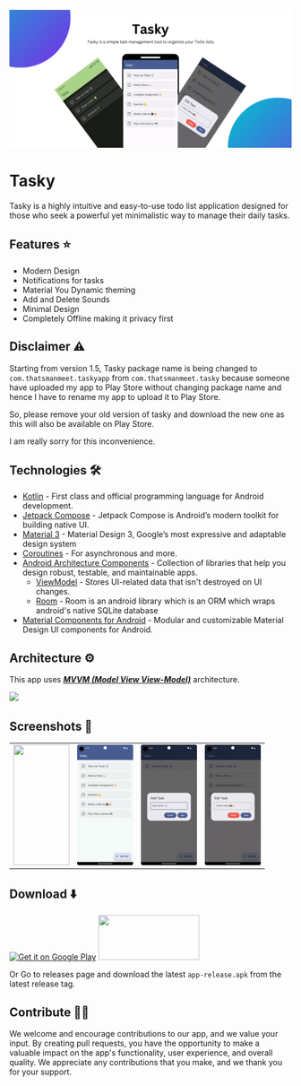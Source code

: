 
![Banner](./images/banner.png)
# Tasky
Tasky is a highly intuitive and easy-to-use todo list application designed for those who seek a powerful yet minimalistic way to manage their daily tasks. 

## Features ⭐️
- Modern Design
- Notifications for tasks
- Material You Dynamic theming
- Add and Delete Sounds
- Minimal Design
- Completely Offline making it privacy first

## Disclaimer ⚠️

Starting from version 1.5, Tasky package name is being changed to `com.thatsmanmeet.taskyapp` 
from `com.thatsmanmeet.tasky` because someone have uploaded my app to Play Store without changing
package name and hence I have to rename my app to upload it to Play Store.

So, please remove your old version of tasky and download the new one as this will also be available
on Play Store.

I am really sorry for this inconvenience.

## Technologies 🛠️
- [Kotlin](https://kotlinlang.org/) - First class and official programming language for Android development.
- [Jetpack Compose](https://developer.android.com/jetpack/compose?gclid=CjwKCAiArOqOBhBmEiwAsgeLmUlv4dbl6KV3yBs7SXOpYReSF8DaG5yWJipHnkO-OEWgyMHgjn1BixoC8bUQAvD_BwE&gclsrc=aw.ds) - Jetpack Compose is Android’s modern toolkit for building native UI.
- [Material 3](https://m3.material.io) - Material Design 3, Google’s most expressive and adaptable design system
- [Coroutines](https://kotlinlang.org/docs/reference/coroutines-overview.html) - For asynchronous and more.
- [Android Architecture Components](https://developer.android.com/topic/libraries/architecture) - Collection of libraries that help you design robust, testable, and maintainable apps.
    - [ViewModel](https://developer.android.com/topic/libraries/architecture/viewmodel) - Stores UI-related data that isn't destroyed on UI changes.
    - [Room](https://developer.android.com/training/data-storage/room) - Room is an android library which is an ORM which wraps android's native SQLite database
- [Material Components for Android](https://github.com/material-components/material-components-android) - Modular and customizable Material Design UI components for Android.

## Architecture ⚙️

This app uses [***MVVM (Model View View-Model)***](https://developer.android.com/jetpack/docs/guide#recommended-app-arch) architecture.

![](https://developer.android.com/topic/libraries/architecture/images/final-architecture.png)

## Screenshots 🌠

<table>
  <tr>
    <td> <img src="./screenshots/tasky1.jpg" height="215px" width="100px" /></td>
    <td><img src="./screenshots/tasky4.png" height="215px" width="100px"/> </td>
    <td><img src="./screenshots/tasky2.png" height="215px" width="100px"/></td>
      <td><img src="./screenshots/tasky3.png" height="215px" width="100px"/></td>
   </tr> 
</table>

## Download ⬇️

<a href='https://play.google.com/store/apps/details?id=com.thatsmanmeet.taskyapp&pcampaignid=pcampaignidMKT-Other-global-all-co-prtnr-py-PartBadge-Mar2515-1'><img alt='Get it on Google Play' src='https://play.google.com/intl/en_us/badges/static/images/badges/en_badge_web_generic.png' width="180px" height="80px"/></a>
<a href="https://apt.izzysoft.de/fdroid/index/apk/com.thatsmanmeet.tasky" target="_blank"><img src="https://gitlab.com/IzzyOnDroid/repo/-/raw/master/assets/IzzyOnDroid.png" width="180px" height="80px"/></a>

Or Go to releases page and download the latest `app-release.apk` from the latest release tag.

## Contribute 🤝🏻

We welcome and encourage contributions to our app, and we value your input. By creating pull requests, you have the opportunity to make a valuable impact on the app's functionality, user experience, and overall quality. We appreciate any contributions that you make, and we thank you for your support.

